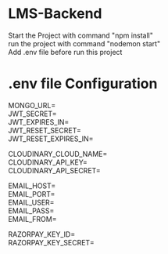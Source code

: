 ﻿# LMS-Backend  

Start the Project with command "npm install"  
run the project with command "nodemon start"  
Add .env file before run this project  
  
# .env file Configuration  
MONGO_URL=  
JWT_SECRET=  
JWT_EXPIRES_IN=  
JWT_RESET_SECRET=  
JWT_RESET_EXPIRES_IN=  
  
CLOUDINARY_CLOUD_NAME=  
CLOUDINARY_API_KEY=  
CLOUDINARY_API_SECRET=  
    
EMAIL_HOST=  
EMAIL_PORT=  
EMAIL_USER=  
EMAIL_PASS=  
EMAIL_FROM=  
  
RAZORPAY_KEY_ID=  
RAZORPAY_KEY_SECRET=  
